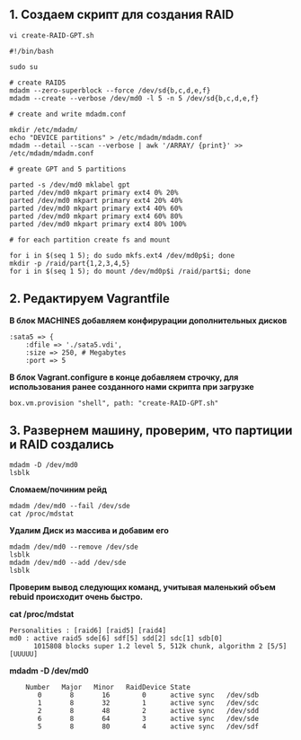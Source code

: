 ## 1. Создаем скрипт для создания RAID

`vi create-RAID-GPT.sh`  
```
#!/bin/bash

sudo su

# create RAID5
mdadm --zero-superblock --force /dev/sd{b,c,d,e,f}
mdadm --create --verbose /dev/md0 -l 5 -n 5 /dev/sd{b,c,d,e,f}

# create and write mdadm.conf

mkdir /etc/mdadm/
echo "DEVICE partitions" > /etc/mdadm/mdadm.conf
mdadm --detail --scan --verbose | awk '/ARRAY/ {print}' >> /etc/mdadm/mdadm.conf

# greate GPT and 5 partitions

parted -s /dev/md0 mklabel gpt
parted /dev/md0 mkpart primary ext4 0% 20%
parted /dev/md0 mkpart primary ext4 20% 40%
parted /dev/md0 mkpart primary ext4 40% 60%
parted /dev/md0 mkpart primary ext4 60% 80%
parted /dev/md0 mkpart primary ext4 80% 100%

# for each partition create fs and mount

for i in $(seq 1 5); do sudo mkfs.ext4 /dev/md0p$i; done
mkdir -p /raid/part{1,2,3,4,5}
for i in $(seq 1 5); do mount /dev/md0p$i /raid/part$i; done
```

## 2. Редактируем Vagrantfile

**В блок MACHINES добавляем конфирурации дополнительных дисков**
```
:sata5 => {
    :dfile => './sata5.vdi',
    :size => 250, # Megabytes
    :port => 5
```
**В блок Vagrant.configure в конце добавляем строчку, для использования ранее созданного нами скрипта при загрузке**

`box.vm.provision "shell", path: "create-RAID-GPT.sh"`

## 3. Развернем машину, проверим, что партиции и RAID создались

```
mdadm -D /dev/md0
lsblk
```

**Сломаем/починим рейд**
```
mdadm /dev/md0 --fail /dev/sde
cat /proc/mdstat
```
**Удалим Диск из массива и добавим его**
```
mdadm /dev/md0 --remove /dev/sde
lsblk
mdadm /dev/md0 --add /dev/sde
lsblk
```
**Проверим вывод следующих команд, учитывая маленький объем rebuid происходит очень быстро.**

**cat /proc/mdstat**
```
Personalities : [raid6] [raid5] [raid4]
md0 : active raid5 sde[6] sdf[5] sdd[2] sdc[1] sdb[0]
      1015808 blocks super 1.2 level 5, 512k chunk, algorithm 2 [5/5] [UUUUU]
```

**mdadm -D /dev/md0**
```
    Number   Major   Minor   RaidDevice State
       0       8       16        0      active sync   /dev/sdb
       1       8       32        1      active sync   /dev/sdc
       2       8       48        2      active sync   /dev/sdd
       6       8       64        3      active sync   /dev/sde
       5       8       80        4      active sync   /dev/sdf
```       
